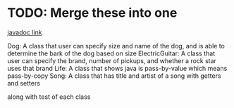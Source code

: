 # TODO: Merge these into one


[javadoc link](http://www.cs.ucsb.edu/~eric_j_huang/cs56/S11/issues/0000209/javadoc/)

Dog: 
  A class that user can specify size and name of the dog, and is able to
	determine the bark of the dog based on size
ElectricGuitar:
	A class that user can specify the brand, number of pickups, and
	whether a rock star uses that brand
Life:
	A class that shows java is pass-by-value which means pass-by-copy
Song:
	A class that has title and artist of a song with getters and setters
	
along with test of each class
